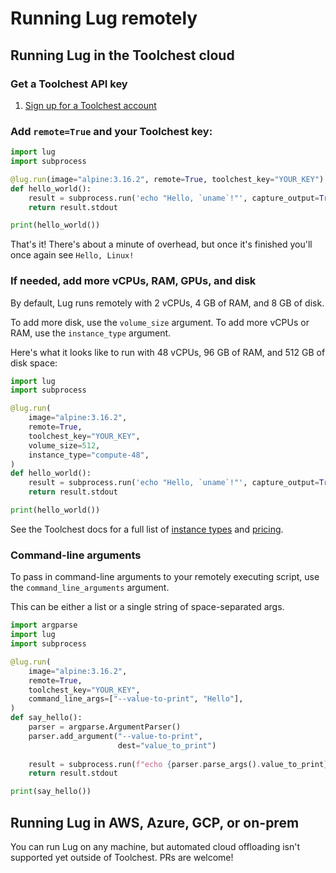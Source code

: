 # Running Lug remotely

## Running Lug in the Toolchest cloud

### Get a Toolchest API key

1. [Sign up for a Toolchest account](https://www.trytoolchest.com/)

### Add `remote=True` and your Toolchest key:

```python
import lug
import subprocess

@lug.run(image="alpine:3.16.2", remote=True, toolchest_key="YOUR_KEY")
def hello_world():
    result = subprocess.run('echo "Hello, `uname`!"', capture_output=True, text=True, shell=True)
    return result.stdout

print(hello_world())
```

That's it! There's about a minute of overhead, but once it's finished you'll once again see `Hello, Linux!`

### If needed, add more vCPUs, RAM, GPUs, and disk

By default, Lug runs remotely with 2 vCPUs, 4 GB of RAM, and 8 GB of disk.

To add more disk, use the `volume_size` argument. To add more vCPUs or RAM, use the `instance_type` argument.

Here's what it looks like to run with 48 vCPUs, 96 GB of RAM, and 512 GB of disk space:

```python
import lug
import subprocess

@lug.run(
    image="alpine:3.16.2",
    remote=True,
    toolchest_key="YOUR_KEY",
    volume_size=512,
    instance_type="compute-48",
)
def hello_world():
    result = subprocess.run('echo "Hello, `uname`!"', capture_output=True, text=True, shell=True)
    return result.stdout

print(hello_world())
```

See the Toolchest docs for a full list of [instance types](todo) and 
[pricing](https://docs.trytoolchest.com/docs/pricing).

### Command-line arguments
To pass in command-line arguments to your remotely executing script, use the `command_line_arguments` argument. 

This can be either a list or a single string of space-separated args. 
```python
import argparse
import lug
import subprocess

@lug.run(
    image="alpine:3.16.2",
    remote=True,
    toolchest_key="YOUR_KEY",
    command_line_args=["--value-to-print", "Hello"],
)
def say_hello():
    parser = argparse.ArgumentParser()
    parser.add_argument("--value-to-print",
                        dest="value_to_print")
    
    result = subprocess.run(f"echo {parser.parse_args().value_to_print}", capture_output=True, text=True, shell=True)
    return result.stdout

print(say_hello())
```

## Running Lug in AWS, Azure, GCP, or on-prem

You can run Lug on any machine, but automated cloud offloading isn't supported yet outside of Toolchest. PRs are welcome!

